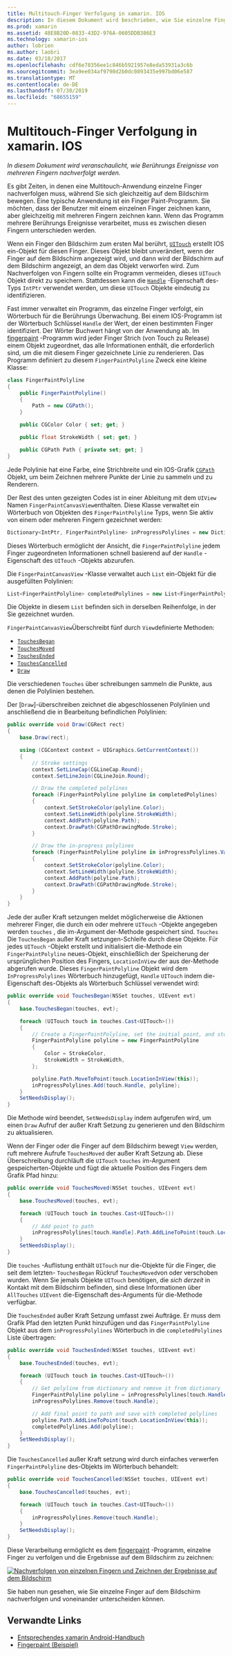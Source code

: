 ```yaml
---
title: Multitouch-Finger Verfolgung in xamarin. IOS
description: In diesem Dokument wird beschrieben, wie Sie einzelne Finger in Multitouch-Gesten in einer xamarin. IOS-App nachverfolgen können. Das Beispiel ist ein Beispiel für eine Fingerabdruck-App.
ms.prod: xamarin
ms.assetid: 48E8B20D-0833-43D2-976A-0605DDB386E3
ms.technology: xamarin-ios
author: lobrien
ms.author: laobri
ms.date: 03/18/2017
ms.openlocfilehash: cdf6e78356ee1c846b5921957e8eda53931a3c6b
ms.sourcegitcommit: 3ea9ee034af9790d2b0dc0893435e997bd06e587
ms.translationtype: MT
ms.contentlocale: de-DE
ms.lasthandoff: 07/30/2019
ms.locfileid: "68655159"
---
```

# <a name="multi-touch-finger-tracking-in-xamarinios"></a>Multitouch-Finger Verfolgung in xamarin. IOS

_In diesem Dokument wird veranschaulicht, wie Berührungs Ereignisse von mehreren Fingern nachverfolgt werden._

Es gibt Zeiten, in denen eine Multitouch-Anwendung einzelne Finger nachverfolgen muss, während Sie sich gleichzeitig auf dem Bildschirm bewegen. Eine typische Anwendung ist ein Finger Paint-Programm. Sie möchten, dass der Benutzer mit einem einzelnen Finger zeichnen kann, aber gleichzeitig mit mehreren Fingern zeichnen kann. Wenn das Programm mehrere Berührungs Ereignisse verarbeitet, muss es zwischen diesen Fingern unterschieden werden.

Wenn ein Finger den Bildschirm zum ersten Mal berührt, [`UITouch`](xref:UIKit.UITouch) erstellt IOS ein-Objekt für diesen Finger. Dieses Objekt bleibt unverändert, wenn der Finger auf dem Bildschirm angezeigt wird, und dann wird der Bildschirm auf dem Bildschirm angezeigt, an dem das Objekt verworfen wird. Zum Nachverfolgen von Fingern sollte ein Programm vermeiden, dieses `UITouch` Objekt direkt zu speichern. Stattdessen kann die [`Handle`](xref:Foundation.NSObject.Handle) -Eigenschaft des-Typs `IntPtr` verwendet werden, um diese `UITouch` Objekte eindeutig zu identifizieren.

Fast immer verwaltet ein Programm, das einzelne Finger verfolgt, ein Wörterbuch für die Berührungs Überwachung. Bei einem IOS-Programm ist der Wörterbuch Schlüssel `Handle` der Wert, der einen bestimmten Finger identifiziert. Der Wörter Buchwert hängt von der Anwendung ab. Im [fingerpaint](https://docs.microsoft.com/samples/xamarin/ios-samples/applicationfundamentals-fingerpaint) -Programm wird jeder Finger Strich (von Touch zu Release) einem Objekt zugeordnet, das alle Informationen enthält, die erforderlich sind, um die mit diesem Finger gezeichnete Linie zu renderieren. Das Programm definiert zu diesem `FingerPaintPolyline` Zweck eine kleine Klasse:

```csharp
class FingerPaintPolyline
{
    public FingerPaintPolyline()
    {
        Path = new CGPath();
    }

    public CGColor Color { set; get; }

    public float StrokeWidth { set; get; }

    public CGPath Path { private set; get; }
}
```

Jede Polylinie hat eine Farbe, eine Strichbreite und ein IOS-Grafik [`CGPath`](xref:CoreGraphics.CGPath) Objekt, um beim Zeichnen mehrere Punkte der Linie zu sammeln und zu Renderern.


Der Rest des unten gezeigten Codes ist in einer Ableitung mit dem `UIView` Namen `FingerPaintCanvasView`enthalten. Diese Klasse verwaltet ein Wörterbuch von Objekten des `FingerPaintPolyline` Typs, wenn Sie aktiv von einem oder mehreren Fingern gezeichnet werden:

```csharp
Dictionary<IntPtr, FingerPaintPolyline> inProgressPolylines = new Dictionary<IntPtr, FingerPaintPolyline>();
```

Dieses Wörterbuch ermöglicht der Ansicht, die `FingerPaintPolyline` jedem Finger zugeordneten Informationen schnell basierend auf der `Handle` -Eigenschaft des `UITouch` -Objekts abzurufen.

Die `FingerPaintCanvasView` -Klasse verwaltet auch `List` ein-Objekt für die ausgefüllten Polylinien:

```csharp
List<FingerPaintPolyline> completedPolylines = new List<FingerPaintPolyline>();
```

Die Objekte in diesem `List` befinden sich in derselben Reihenfolge, in der Sie gezeichnet wurden.

`FingerPaintCanvasView`Überschreibt fünf durch `View`definierte Methoden:

- [`TouchesBegan`](xref:UIKit.UIResponder.TouchesBegan(Foundation.NSSet,UIKit.UIEvent))
- [`TouchesMoved`](xref:UIKit.UIResponder.TouchesMoved(Foundation.NSSet,UIKit.UIEvent))
- [`TouchesEnded`](xref:UIKit.UIResponder.TouchesEnded(Foundation.NSSet,UIKit.UIEvent))
- [`TouchesCancelled`](xref:UIKit.UIResponder.TouchesCancelled(Foundation.NSSet,UIKit.UIEvent))
- [`Draw`](xref:UIKit.UIView.Draw(CoreGraphics.CGRect))

Die verschiedenen `Touches` über schreibungen sammeln die Punkte, aus denen die Polylinien bestehen.

Der [`Draw`]-überschreiben zeichnet die abgeschlossenen Polylinien und anschließend die in Bearbeitung befindlichen Polylinien:

```csharp
public override void Draw(CGRect rect)
{
    base.Draw(rect);

    using (CGContext context = UIGraphics.GetCurrentContext())
    {
        // Stroke settings
        context.SetLineCap(CGLineCap.Round);
        context.SetLineJoin(CGLineJoin.Round);

        // Draw the completed polylines
        foreach (FingerPaintPolyline polyline in completedPolylines)
        {
            context.SetStrokeColor(polyline.Color);
            context.SetLineWidth(polyline.StrokeWidth);
            context.AddPath(polyline.Path);
            context.DrawPath(CGPathDrawingMode.Stroke);
        }

        // Draw the in-progress polylines
        foreach (FingerPaintPolyline polyline in inProgressPolylines.Values)
        {
            context.SetStrokeColor(polyline.Color);
            context.SetLineWidth(polyline.StrokeWidth);
            context.AddPath(polyline.Path);
            context.DrawPath(CGPathDrawingMode.Stroke);
        }
    }
}
```

Jede der außer Kraft setzungen meldet möglicherweise die Aktionen mehrerer Finger, die durch ein oder mehrere `UITouch` -Objekte angegeben werden `touches` , die im-Argument der-Methode gespeichert sind. `Touches` Die `TouchesBegan` außer Kraft setzungen-Schleife durch diese Objekte. Für jedes `UITouch` -Objekt erstellt und initialisiert die-Methode ein `FingerPaintPolyline` neues-Objekt, einschließlich der Speicherung der ursprünglichen Position des Fingers, `LocationInView` der aus der-Methode abgerufen wurde. Dieses `FingerPaintPolyline` Objekt wird dem `InProgressPolylines` Wörterbuch hinzugefügt, `Handle` `UITouch` indem die-Eigenschaft des-Objekts als Wörterbuch Schlüssel verwendet wird:

```csharp
public override void TouchesBegan(NSSet touches, UIEvent evt)
{
    base.TouchesBegan(touches, evt);

    foreach (UITouch touch in touches.Cast<UITouch>())
    {
        // Create a FingerPaintPolyline, set the initial point, and store it
        FingerPaintPolyline polyline = new FingerPaintPolyline
        {
            Color = StrokeColor,
            StrokeWidth = StrokeWidth,
        };

        polyline.Path.MoveToPoint(touch.LocationInView(this));
        inProgressPolylines.Add(touch.Handle, polyline);
    }
    SetNeedsDisplay();
}
```

Die Methode wird beendet, `SetNeedsDisplay` indem aufgerufen wird, um einen `Draw` Aufruf der außer Kraft Setzung zu generieren und den Bildschirm zu aktualisieren.

Wenn der Finger oder die Finger auf dem Bildschirm bewegt `View` werden, ruft mehrere Aufrufe `TouchesMoved` der außer Kraft Setzung ab. Diese Überschreibung durchläuft die `UITouch` `touches` im-Argument gespeicherten-Objekte und fügt die aktuelle Position des Fingers dem Grafik Pfad hinzu:

```csharp
public override void TouchesMoved(NSSet touches, UIEvent evt)
{
    base.TouchesMoved(touches, evt);

    foreach (UITouch touch in touches.Cast<UITouch>())
    {
        // Add point to path
        inProgressPolylines[touch.Handle].Path.AddLineToPoint(touch.LocationInView(this));
    }
    SetNeedsDisplay();
}
```

Die `touches` -Auflistung enthält `UITouch` nur die-Objekte für die Finger, die seit dem letzten- `TouchesBegan` Rückruf `TouchesMoved`von oder verschoben wurden. Wenn Sie jemals Objekte `UITouch` benötigen, die *sich derzeit* in Kontakt mit dem Bildschirm befinden, sind diese Informationen über `AllTouches` `UIEvent` die-Eigenschaft des-Arguments für die-Methode verfügbar.

Die `TouchesEnded` außer Kraft Setzung umfasst zwei Aufträge. Er muss dem Grafik Pfad den letzten Punkt hinzufügen und das `FingerPaintPolyline` Objekt aus dem `inProgressPolylines` Wörterbuch in die `completedPolylines` Liste übertragen:

```csharp
public override void TouchesEnded(NSSet touches, UIEvent evt)
{
    base.TouchesEnded(touches, evt);

    foreach (UITouch touch in touches.Cast<UITouch>())
    {
        // Get polyline from dictionary and remove it from dictionary
        FingerPaintPolyline polyline = inProgressPolylines[touch.Handle];
        inProgressPolylines.Remove(touch.Handle);

        // Add final point to path and save with completed polylines
        polyline.Path.AddLineToPoint(touch.LocationInView(this));
        completedPolylines.Add(polyline);
    }
    SetNeedsDisplay();
}
```

Die `TouchesCancelled` außer Kraft setzung wird durch einfaches verwerfen `FingerPaintPolyline` des-Objekts im Wörterbuch behandelt:

```csharp
public override void TouchesCancelled(NSSet touches, UIEvent evt)
{
    base.TouchesCancelled(touches, evt);

    foreach (UITouch touch in touches.Cast<UITouch>())
    {
        inProgressPolylines.Remove(touch.Handle);
    }
    SetNeedsDisplay();
}
```

Diese Verarbeitung ermöglicht es dem [fingerpaint](https://docs.microsoft.com/samples/xamarin/ios-samples/applicationfundamentals-fingerpaint) -Programm, einzelne Finger zu verfolgen und die Ergebnisse auf dem Bildschirm zu zeichnen:

[![](touch-tracking-images/image01.png "Nachverfolgen von einzelnen Fingern und Zeichnen der Ergebnisse auf dem Bildschirm")](touch-tracking-images/image01.png#lightbox)

Sie haben nun gesehen, wie Sie einzelne Finger auf dem Bildschirm nachverfolgen und voneinander unterscheiden können.



## <a name="related-links"></a>Verwandte Links

- [Entsprechendes xamarin Android-Handbuch](~/android/app-fundamentals/touch/touch-tracking.md)
- [Fingerpaint (Beispiel)](https://docs.microsoft.com/samples/xamarin/ios-samples/applicationfundamentals-fingerpaint)
